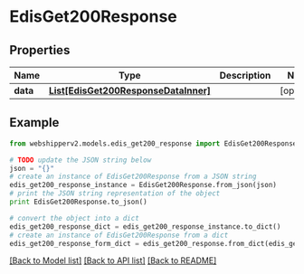 # EdisGet200Response


## Properties
Name | Type | Description | Notes
------------ | ------------- | ------------- | -------------
**data** | [**List[EdisGet200ResponseDataInner]**](EdisGet200ResponseDataInner.md) |  | [optional] 

## Example

```python
from webshipperv2.models.edis_get200_response import EdisGet200Response

# TODO update the JSON string below
json = "{}"
# create an instance of EdisGet200Response from a JSON string
edis_get200_response_instance = EdisGet200Response.from_json(json)
# print the JSON string representation of the object
print EdisGet200Response.to_json()

# convert the object into a dict
edis_get200_response_dict = edis_get200_response_instance.to_dict()
# create an instance of EdisGet200Response from a dict
edis_get200_response_form_dict = edis_get200_response.from_dict(edis_get200_response_dict)
```
[[Back to Model list]](../README.md#documentation-for-models) [[Back to API list]](../README.md#documentation-for-api-endpoints) [[Back to README]](../README.md)


